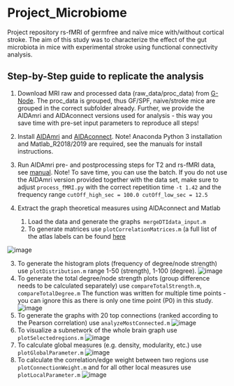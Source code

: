 # Project_Microbiome
Project repository rs-fMRI of germfree and naïve mice with/without cortical stroke. 
The aim of this study was to characterize the effect of the gut microbiota in mice with experimental stroke using functional connectivity analysis. 

## Step-by-Step guide to replicate the analysis

1. Download MRI raw and processed data (raw_data/proc_data) from [G-Node](https://doi.org/10.12751/g-node.699mgv). The proc_data is grouped, thus GF/SPF, naive/stroke mice are grouped in the correct subfolder already. Further, we provide the AIDAmri and AIDAconnect versions used for analysis - this way you save time with pre-set input parameters to reproduce all steps!

2. Install [AIDAmri](https://github.com/aswendtlab/AIDAmri) and [AIDAconnect](https://github.com/aswendtlab/AIDAconnect). Note! Anaconda Python 3 installation and Matlab_R2018/2019 are required, see the manuals for install instructions. 

3. Run AIDAmri pre- and postprocessing steps for T2 and rs-fMRI data, see [manual](https://github.com/aswendtlab/AIDAmri/blob/master/manual.pdf). Note! To save time, you can use the batch. If you do not use the AIDAmri version provided together with the data set, make sure to adjust ```process_fMRI.py``` with the correct repetition time ```-t 1.42``` and the frequency range   ```cutOff_high_sec = 100.0 cutOff_low_sec = 12.5```

4. Extract the graph theoretical measures using AIDAconnect and Matlab
   1. Load the data and generate the graphs``` mergeDTIdata_input.m```
   2. To generate matrices use ```plotCorrelationMatrices.m``` (a full list of the atlas labels can be found [here](https://github.com/aswendtlab/AIDAconnect/blob/master/Tools/infoData/acronyms_splitted.mat)

![image](https://user-images.githubusercontent.com/79273576/122476952-4e0f5000-cfc7-11eb-9ab4-2e0b09914eff.png)

   3. To generate the histogram plots (frequency of degree/node strength) use ```plotDistribution.m``` range 1-50 (strength), 1-100 (degree). 
  ![image](https://user-images.githubusercontent.com/79273576/122524317-45933580-d018-11eb-939b-06a28f2fea3e.png)
   6. To generate the total degree/node strength plots (group difference needs to be calculated separately) use ```compareTotalStrength.m```, ```compareTotalDegree.m``` The function was written for multiple time points - you can ignore this as there is only one time point (P0) in this study.
![image](https://user-images.githubusercontent.com/79273576/122524498-7e330f00-d018-11eb-8647-3448257b5407.png)
   7. To generate the graphs with 20 top connections (ranked according to the Pearson correlation) use ```analyzeMostConnected.m```
![image](https://user-images.githubusercontent.com/79273576/122524945-02859200-d019-11eb-986a-582f96a085eb.png)
   8. To visualize a subnetwork of the whole brain graph use ```plotSelectedregions.m```
![image](https://user-images.githubusercontent.com/79273576/122526699-dff47880-d01a-11eb-8ce6-2bef58ca6309.png)
   9. To calculate global measures (e.g. density, modularity, etc.) use ```plotGlobalParameter.m```
![image](https://user-images.githubusercontent.com/79273576/122527429-95273080-d01b-11eb-8791-2fe36046a1eb.png)
   11. To calculate the correlation/edge weight between two regions use ```plotConnectionWeight.m``` and for all other local measures use ```plotLocalParameter.m```
![image](https://user-images.githubusercontent.com/79273576/122527635-c99aec80-d01b-11eb-9978-221850ca0ce2.png)
